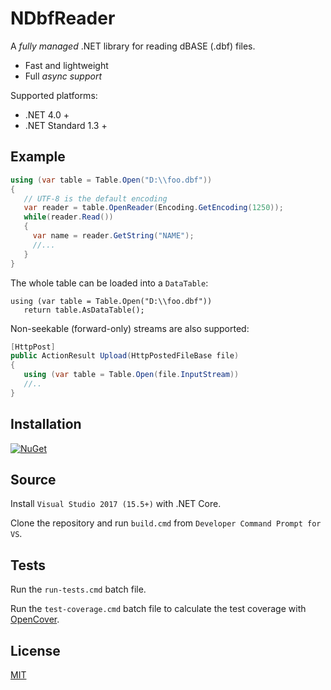 NDbfReader
============

A *fully managed* .NET library for reading dBASE (.dbf) files.

- Fast and lightweight
- Full *async support*

Supported platforms:

- .NET 4.0 +
- .NET Standard 1.3 +

## Example

```csharp
using (var table = Table.Open("D:\\foo.dbf"))
{
   // UTF-8 is the default encoding
   var reader = table.OpenReader(Encoding.GetEncoding(1250));
   while(reader.Read())
   {
     var name = reader.GetString("NAME");
     //...
   }
}
```
The whole table can be loaded into a `DataTable`:
```
using (var table = Table.Open("D:\\foo.dbf"))
   return table.AsDataTable();
```
Non-seekable (forward-only) streams are also supported:
```csharp
[HttpPost]
public ActionResult Upload(HttpPostedFileBase file)
{
   using (var table = Table.Open(file.InputStream))
   //..
}
```

## Installation

[![NuGet](https://img.shields.io/nuget/v/NDbfReader.svg)](https://www.nuget.org/packages/NDbfReader)

## Source

Install `Visual Studio 2017 (15.5+)` with .NET Core.

Clone the repository and run `build.cmd` from `Developer Command Prompt for VS`.

## Tests

Run the `run-tests.cmd` batch file.

Run the `test-coverage.cmd` batch file to calculate the test coverage with [OpenCover](https://github.com/OpenCover/opencover).

## License
[MIT](https://github.com/eXavera/NDbfReader/blob/master/LICENSE.md)
